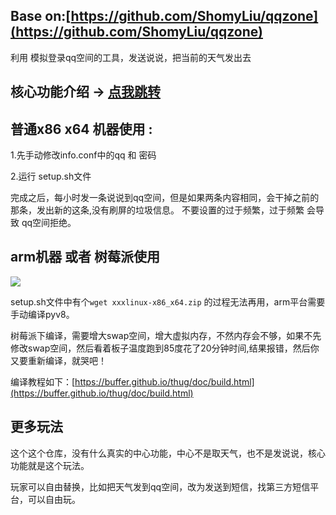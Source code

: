 
## Base on:[https://github.com/ShomyLiu/qqzone](https://github.com/ShomyLiu/qqzone)
利用 模拟登录qq空间的工具，发送说说，把当前的天气发出去

## 核心功能介绍 -> [点我跳转](https://github.com/ShomyLiu/qqzone)

## 普通x86 x64 机器使用 :

1.先手动修改info.conf中的qq 和 密码

2.运行 setup.sh文件

完成之后，每小时发一条说说到qq空间，但是如果两条内容相同，会干掉之前的那条，发出新的这条,没有刷屏的垃圾信息。 不要设置的过于频繁，过于频繁 会导致 qq空间拒绝。


## arm机器 或者 树莓派使用

![](https://github.com/weizongwei5/my_blog_datasave/raw/eea7eb1b0698b380975a804cf2b812ae409b72a7/img/no_display_install_rpi.png)

setup.sh文件中有个`wget xxxlinux-x86_x64.zip` 的过程无法再用，arm平台需要手动编译pyv8。

树莓派下编译，需要增大swap空间，增大虚拟内存，不然内存会不够，如果不先修改swap空间，然后看着板子温度跑到85度花了20分钟时间,结果报错，然后你又要重新编译，就哭吧！

编译教程如下：[https://buffer.github.io/thug/doc/build.html](https://buffer.github.io/thug/doc/build.html)


## 更多玩法
这个这个仓库，没有什么真实的中心功能，中心不是取天气，也不是发说说，核心功能就是这个玩法。

玩家可以自由替换，比如把天气发到qq空间，改为发送到短信，找第三方短信平台，可以自由玩。
